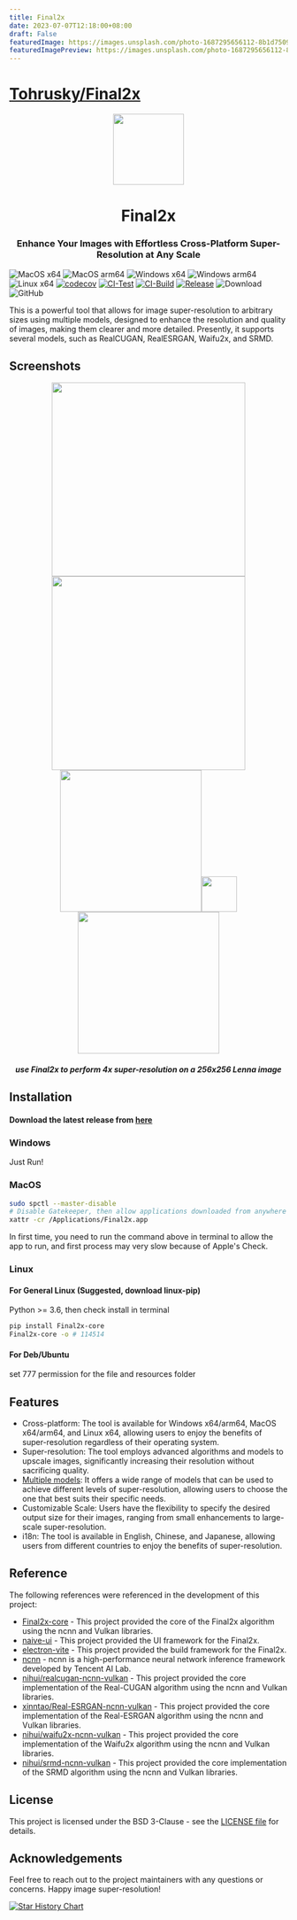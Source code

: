 ```yaml
---
title: Final2x
date: 2023-07-07T12:18:00+08:00
draft: False
featuredImage: https://images.unsplash.com/photo-1687295656112-8b1d7509a5f3?ixid=M3w0NjAwMjJ8MHwxfHJhbmRvbXx8fHx8fHx8fDE2ODg3MDM0MjB8&ixlib=rb-4.0.3
featuredImagePreview: https://images.unsplash.com/photo-1687295656112-8b1d7509a5f3?ixid=M3w0NjAwMjJ8MHwxfHJhbmRvbXx8fHx8fHx8fDE2ODg3MDM0MjB8&ixlib=rb-4.0.3
---
```


# [Tohrusky/Final2x](https://github.com/Tohrusky/Final2x)

<p align="center">
<img src="https://s2.loli.net/2023/06/19/547qRecHdnJIbKu.png" height="128">
</p>
<h1 align="center"> Final2x </h1>
<h3 align="center"> Enhance Your Images with Effortless Cross-Platform Super-Resolution at Any Scale </h3>


![MacOS x64](https://img.shields.io/badge/Support-MacOS%20x64-blue?logo=Apple&style=flat-square)
![MacOS arm64](https://img.shields.io/badge/Support-MacOS%20arm64-blue?logo=Apple&style=flat-square)
![Windows x64](https://img.shields.io/badge/Support-Windows%20x64-blue?logo=Windows&style=flat-square)
![Windows arm64](https://img.shields.io/badge/Support-Windows%20arm64-blue?logo=Windows&style=flat-square)
![Linux x64](https://img.shields.io/badge/Support-Linux%20x64-blue?logo=Linux&style=flat-square)
[![codecov](https://codecov.io/gh/Tohrusky/Final2x/branch/main/graph/badge.svg?token=LL6K2P1RS8)](https://codecov.io/gh/Tohrusky/Final2x)
[![CI-Test](https://github.com/Tohrusky/Final2x/actions/workflows/CI-Test.yml/badge.svg)](https://github.com/Tohrusky/Final2x/actions/workflows/CI-Test.yml)
[![CI-Build](https://github.com/Tohrusky/Final2x/actions/workflows/CI-Build.yml/badge.svg)](https://github.com/Tohrusky/Final2x/actions/workflows/CI-Build.yml)
[![Release](https://github.com/Tohrusky/Final2x/actions/workflows/Release.yml/badge.svg)](https://github.com/Tohrusky/Final2x/actions/workflows/Release.yml)
![Download](https://img.shields.io/github/downloads/Tohrusky/Final2x/total)
![GitHub](https://img.shields.io/github/license/Tohrusky/Final2x)

This is a powerful tool that allows for image super-resolution to arbitrary sizes using multiple models, designed to enhance the resolution and quality of images, making them clearer and more detailed. Presently, it supports several models, such as RealCUGAN, RealESRGAN, Waifu2x, and SRMD.

## Screenshots
<div align="center">
<img src="https://s2.loli.net/2023/06/30/3QU5ReYra8tDfWb.png" width="350" /><img src="https://s2.loli.net/2023/06/30/8mcjXFgtlSAOP9u.png" width="350" />
</div>

<div align="center">
<img src="https://s2.loli.net/2023/07/01/YOsgZFkXCu5bAqP.png" width="256" /><img src="https://s2.loli.net/2023/07/01/9QGbK2A4uERU31W.png" width="64" /><img src="https://s2.loli.net/2023/07/01/B8PWVl3ZMeQFkHs.png" width="256" />
</div>
<h5 align="center"> use Final2x to perform 4x super-resolution on a 256x256 Lenna image </h5>


## Installation
#### Download the latest release from [here](https://github.com/Tohrusky/Final2x/releases)

### Windows
Just Run!

### MacOS
```bash
sudo spctl --master-disable
# Disable Gatekeeper, then allow applications downloaded from anywhere in System Preferences > Security & Privacy > General
xattr -cr /Applications/Final2x.app
```
In first time, you need to run the command above in terminal to allow the app to run, and first process may very slow because of Apple's Check.

### Linux
#### For General Linux (Suggested, download linux-pip)
Python >= 3.6, then check install in terminal
```bash
pip install Final2x-core
Final2x-core -o # 114514
```

#### For Deb/Ubuntu
set 777 permission for the file and resources folder


## Features
- Cross-platform: The tool is available for Windows x64/arm64, MacOS x64/arm64, and Linux x64, allowing users to enjoy the benefits of super-resolution regardless of their operating system.
- Super-resolution: The tool employs advanced algorithms and models to upscale images, significantly increasing their resolution without sacrificing quality.
- [Multiple models](https://github.com/Tohrusky/Final2x-core): It offers a wide range of models that can be used to achieve different levels of super-resolution, allowing users to choose the one that best suits their specific needs.
- Customizable Scale: Users have the flexibility to specify the desired output size for their images, ranging from small enhancements to large-scale super-resolution.
- i18n: The tool is available in English, Chinese, and Japanese, allowing users from different countries to enjoy the benefits of super-resolution.


## Reference
The following references were referenced in the development of this project:

- [Final2x-core](https://github.com/Tohrusky/Final2x-core) - This project provided the core of the Final2x algorithm using the ncnn and Vulkan libraries.
- [naive-ui](https://github.com/tusen-ai/naive-ui) - This project provided the UI framework for the Final2x.
- [electron-vite](https://github.com/alex8088/electron-vite) - This project provided the build framework for the Final2x.
- [ncnn](https://github.com/Tencent/ncnn) - ncnn is a high-performance neural network inference framework developed by Tencent AI Lab.
- [nihui/realcugan-ncnn-vulkan](https://github.com/nihui/realcugan-ncnn-vulkan) - This project provided the core implementation of the Real-CUGAN algorithm using the ncnn and Vulkan libraries.
- [xinntao/Real-ESRGAN-ncnn-vulkan](https://github.com/xinntao/Real-ESRGAN-ncnn-vulkan) - This project provided the core implementation of the Real-ESRGAN algorithm using the ncnn and Vulkan
libraries.
- [nihui/waifu2x-ncnn-vulkan](https://github.com/nihui/waifu2x-ncnn-vulkan) - This project provided the core implementation of the Waifu2x algorithm using the ncnn and Vulkan libraries.
- [nihui/srmd-ncnn-vulkan](https://github.com/nihui/srmd-ncnn-vulkan) - This project provided the core implementation of the SRMD algorithm using the ncnn and Vulkan libraries.


## License
This project is licensed under the BSD 3-Clause - see
the [LICENSE file](https://github.com/Tohrusky/Final2x/blob/main/LICENSE) for details.


## Acknowledgements
Feel free to reach out to the project maintainers with any questions or concerns. Happy image super-resolution!

[![Star History Chart](https://api.star-history.com/svg?repos=Tohrusky/Final2x&type=Date)](https://star-history.com/#Tohrusky/Final2x&Date)
